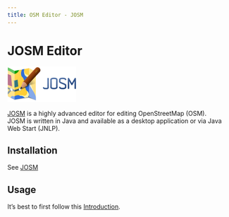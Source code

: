 ```yaml
---
title: OSM Editor - JOSM
---
```

# JOSM Editor

![Logo](../assets/images/josm-logo.png)

[JOSM](https://josm.openstreetmap.de/) is a highly advanced editor for editing OpenStreetMap (OSM).  
JOSM is written in Java and available as a desktop application or via Java Web Start (JNLP).

## Installation

See [JOSM](https://josm.openstreetmap.de/)

## Usage

It’s best to first follow this [Introduction](https://josm.openstreetmap.de/wiki/Introduction).
